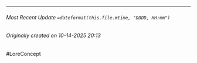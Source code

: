 

___
###### Most Recent Update `=dateformat(this.file.mtime, "DDDD, HH:mm")`
###### Originally created on 10-14-2025 20:13
#LoreConcept
